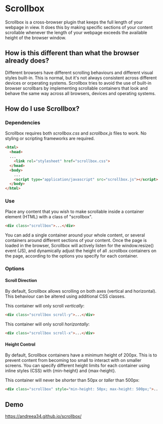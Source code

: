 # Scrollbox

Scrollbox is a cross-browser plugin that keeps the full length of your webpage in view. It does this by making specific sections of your content scrollable whenever the length of your webpage exceeds the available height of the browser window.

## How is this different than what the browser already does?

Different browsers have different scrolling behaviours and different visual styles built-in. This is normal, but it's not always consistent across different devices or orperating systems. Scrollbox tries to avoid the use of built-in browser scrollbars by implementing scrollable containers that look and behave the same way across all browsers, devices and operating systems.

## How do I use Scrollbox?

### Dependencies

Scrollbox requires both _scrollbox.css_ and _scrollbox.js_ files to work. No styling or scripting frameworks are required.

```html
<html>
  <head>
  ...
    <link rel="stylesheet" href="scrollbox.css">
  </head>
  <body>
    ...
    <script type="application/javascript" src="scrollbox.js"></script>
  </body>
</html>
```

### Use

Place any content that you wish to make scrollable inside a container element (HTML) with a class of "scrollbox".

```html
<div class="scrollbox">...</div>
```

You can add a single container around your whole content, or several containers around different sections of your content. Once the page is loaded in the browser, Scrollbox will actively listen for the window.resize() event (JS), and dynamically adjust the height of all .scrollbox containers on the page, according to the options you specify for each container.

### Options

#### Scroll Direction

By default, Scrollbox allows scrolling on both axes (vertical and horizontal). This behaviour can be altered using additional CSS classes.

This container will only scroll _vertically_:

```html
<div class="scrollbox scroll-y">...</div>
```

This container will only scroll _horizontally_:

```html
<div class="scrollbox scroll-x">...</div>
```

#### Height Control

By default, Scrollbox containers have a minimum height of 200px. This is to prevent content from becoming too small to interact with on smaller screens. You can specify different height limits for each container using inline styles (CSS) with {min-height} and {max-height}.

This container will never be _shorter_ than 50px or _taller_ than 500px:

```html
<div class="scrollbox" style="min-height: 50px; max-height: 500px;">...</div>
```

## Demo
https://andreea34.github.io/scrollbox/
